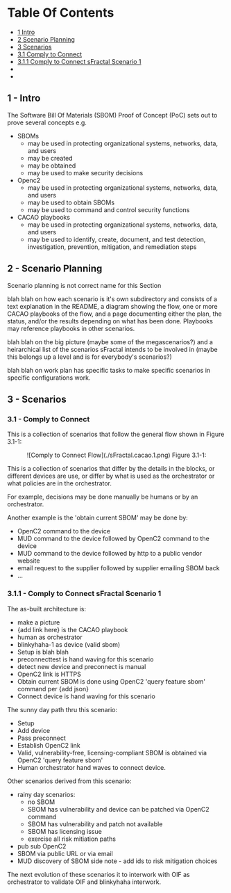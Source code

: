# Table Of Contents
- [1 Intro](#1---intro)
- [2 Scenario Planning](#2---scenario-planning)
- [3 Scenarios](#3---scenarios)
- [3.1 Comply to Connect](#31---comply-to-connect)
- [3.1.1 Comply to Connect sFractal Scenario 1](#311---comply-to-connect-sfractal-scenario-1)
- []()
- []()


## 1 - Intro
The Software Bill Of Materials (SBOM) Proof of Concept (PoC)
sets out to prove several concepts e.g.
- SBOMs
   - may be used in protecting organizational systems, networks, data, and users
   - may be created
   - may be obtained
   - may be used to make security decisions
- Openc2
   - may be used in protecting organizational systems, networks, data, and users
   - may be used to obtain SBOMs
   - may be used to command and control security functions
- CACAO playbooks
   - may be used in protecting organizational systems, networks, data, and users
   - may be used to identify, create, document, and test detection, investigation, prevention, mitigation, and remediation steps

## 2 - Scenario Planning
Scenario planning is not correct name for this Section

blah blah on how each scenario is it's own subdirectory and
consists of a text explanation in the README,
a diagram showing the flow,
one or more CACAO playbooks of the flow,
and a page documenting either the plan, the status, and/or the results
depending on what has been done.
Playbooks may reference playbooks in other scenarios.

blah blah on the big picture (maybe some of the megascenarios?) and
a heirarchical list of the scenarios sFractal intends to be involved in
(maybe this belongs up a level and is for everybody's scenarios?)

blah blah on work plan has specific tasks to make specific scenarios in specific configurations work.


## 3 - Scenarios

### 3.1 - Comply to Connect
This is a collection of scenarios that follow the general flow shown in
Figure 3.1-1:
<p align="center">
![Comply to Connect Flow](./sFractal.cacao.1.png)
Figure 3.1-1:
</p>

This is a collection of scenarios that differ by the details
in the blocks, or different devices are use, or differ by what is used as the orchestrator or what policies are in the orchestrator.

For example, decisions may be done manually be humans
or by an orchestrator.

Another example is the 'obtain current SBOM' may be done by:
- OpenC2 command to the device
- MUD command to the device followed by OpenC2 command to the device
- MUD command to the device followed by http to a public vendor website
- email request to the supplier followed by supplier emailing SBOM back
- ...

### 3.1.1 - Comply to Connect sFractal Scenario 1

The as-built architecture is:
- make a picture
- {add link here} is the CACAO playbook
- human as orchestrator
- blinkyhaha-1 as device (valid sbom)
- Setup is blah blah
- preconnecttest is hand waving for this scenario
- detect new device and preconnect is manual
- OpenC2 link is HTTPS
- Obtain current SBOM is done using OpenC2 'query feature sbom' command per {add json}
- Connect device is hand waving for this scenario

The sunny day path thru this scenario:
- Setup
- Add device
- Pass preconnect
- Establish OpenC2 link
- Valid, vulnerability-free, licensing-compliant SBOM is obtained via OpenC2 'query feature sbom'
- Human orchestrator hand waves to connect device.

Other scenarios derived from this scenario:
- rainy day scenarios:
   - no SBOM
   - SBOM has vulnerability and device can be patched via OpenC2 command
   - SBOM has vulnerability and patch not available
   - SBOM has licensing issue
   - exercise all risk mitiation paths
- pub sub OpenC2
- SBOM via public URL or via email
- MUD discovery of SBOM
side note - add ids to risk mitigation choices

The next evolution of these scenarios it to interwork with OIF
as orchestrator to validate OIF and blinkyhaha interwork.
